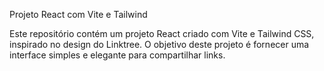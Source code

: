 Projeto React com Vite e Tailwind

Este repositório contém um projeto React criado com Vite e Tailwind CSS, inspirado no design do Linktree. O objetivo deste projeto é fornecer uma interface simples e elegante para compartilhar links.
